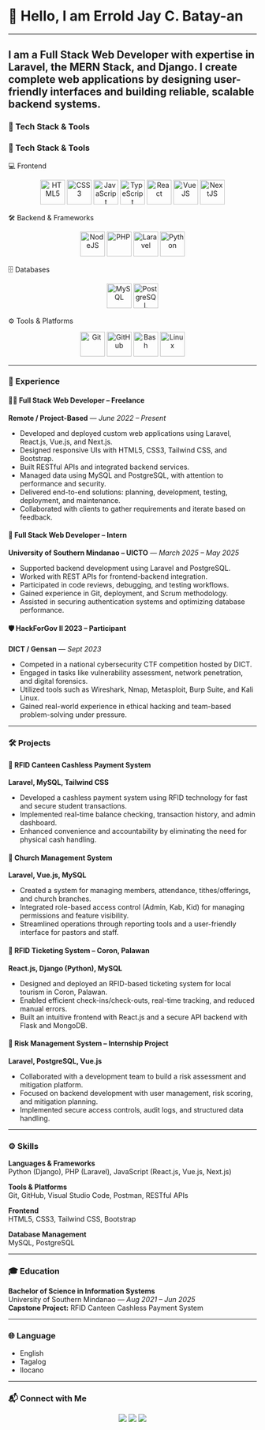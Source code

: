 <h1>👋 Hello, I am Errold Jay C. Batay-an</h1>

---
I am a Full Stack Web Developer with expertise in Laravel, the MERN Stack, and Django. I create complete web applications by designing user-friendly interfaces and building reliable, scalable backend systems.
---

### 🧰 Tech Stack & Tools
### 🧰 Tech Stack & Tools
💻 Frontend
<p align="center"> 
        <img src="https://cdn.jsdelivr.net/gh/devicons/devicon/icons/html5/html5-original.svg" alt="HTML5" width="50" height="50"/>
        <img src="https://cdn.jsdelivr.net/gh/devicons/devicon/icons/css3/css3-original.svg" alt="CSS3" width="50" height="50"/>
        <img src="https://cdn.jsdelivr.net/gh/devicons/devicon/icons/javascript/javascript-original.svg" alt="JavaScript" width="50" height="50"/>
        <img src="https://cdn.jsdelivr.net/gh/devicons/devicon/icons/typescript/typescript-original.svg" alt="TypeScript" width="50" height="50"/>
        <img src="https://cdn.jsdelivr.net/gh/devicons/devicon/icons/react/react-original.svg" alt="React" width="50" height="50"/>
        <img src="https://cdn.jsdelivr.net/gh/devicons/devicon/icons/vuejs/vuejs-original.svg" alt="VueJS" width="50" height="50"/>
        <img src="https://cdn.jsdelivr.net/gh/devicons/devicon/icons/nextjs/nextjs-original.svg" alt="NextJS" width="50" height="50"/> </p>

🛠️ Backend & Frameworks
<p align="center">
        <img src="https://cdn.jsdelivr.net/gh/devicons/devicon/icons/nodejs/nodejs-original.svg" alt="NodeJS" width="50" height="50"/>
        <img src="https://cdn.jsdelivr.net/gh/devicons/devicon/icons/php/php-original.svg" alt="PHP" width="50" height="50"/>
        <img src="https://www.vectorlogo.zone/logos/laravel/laravel-icon.svg" alt="Laravel" width="50" height="50"/>
        <img src="https://cdn.jsdelivr.net/gh/devicons/devicon/icons/python/python-original.svg" alt="Python" width="50" height="50"/> </p>

🗄️ Databases
<p align="center">
        <img src="https://cdn.jsdelivr.net/gh/devicons/devicon/icons/mysql/mysql-original.svg" alt="MySQL" width="50" height="50"/>
        <img src="https://cdn.jsdelivr.net/gh/devicons/devicon/icons/postgresql/postgresql-original.svg" alt="PostgreSQL" width="50" height="50"/> </p>

⚙️ Tools & Platforms
<p align="center">
        <img src="https://cdn.jsdelivr.net/gh/devicons/devicon/icons/git/git-original.svg" alt="Git" width="50" height="50"/>
        <img src="https://cdn.jsdelivr.net/gh/devicons/devicon/icons/github/github-original.svg" alt="GitHub" width="50" height="50"/>
        <img src="https://cdn.jsdelivr.net/gh/devicons/devicon/icons/bash/bash-original.svg" alt="Bash" width="50" height="50"/>
        <img src="https://cdn.jsdelivr.net/gh/devicons/devicon/icons/linux/linux-original.svg" alt="Linux" width="50" height="50"/> </p>

---

### 💼 Experience

#### 🧑‍💻 Full Stack Web Developer – Freelance  
**Remote / Project-Based** — *June 2022 – Present*
- Developed and deployed custom web applications using Laravel, React.js, Vue.js, and Next.js.
- Designed responsive UIs with HTML5, CSS3, Tailwind CSS, and Bootstrap.
- Built RESTful APIs and integrated backend services.
- Managed data using MySQL and PostgreSQL, with attention to performance and security.
- Delivered end-to-end solutions: planning, development, testing, deployment, and maintenance.
- Collaborated with clients to gather requirements and iterate based on feedback.

#### 🏢 Full Stack Web Developer – Intern  
**University of Southern Mindanao – UICTO** — *March 2025 – May 2025*
- Supported backend development using Laravel and PostgreSQL.
- Worked with REST APIs for frontend-backend integration.
- Participated in code reviews, debugging, and testing workflows.
- Gained experience in Git, deployment, and Scrum methodology.
- Assisted in securing authentication systems and optimizing database performance.

#### 🛡️ HackForGov II 2023 – Participant  
**DICT / Gensan** — *Sept 2023*
- Competed in a national cybersecurity CTF competition hosted by DICT.
- Engaged in tasks like vulnerability assessment, network penetration, and digital forensics.
- Utilized tools such as Wireshark, Nmap, Metasploit, Burp Suite, and Kali Linux.
- Gained real-world experience in ethical hacking and team-based problem-solving under pressure.

---

### 🛠️ Projects

#### 📌 RFID Canteen Cashless Payment System  
**Laravel, MySQL, Tailwind CSS**  
- Developed a cashless payment system using RFID technology for fast and secure student transactions.
- Implemented real-time balance checking, transaction history, and admin dashboard.
- Enhanced convenience and accountability by eliminating the need for physical cash handling.

#### 📌 Church Management System  
**Laravel, Vue.js, MySQL**  
- Created a system for managing members, attendance, tithes/offerings, and church branches.
- Integrated role-based access control (Admin, Kab, Kid) for managing permissions and feature visibility.
- Streamlined operations through reporting tools and a user-friendly interface for pastors and staff.

#### 📌 RFID Ticketing System – Coron, Palawan  
**React.js, Django (Python), MySQL**  
- Designed and deployed an RFID-based ticketing system for local tourism in Coron, Palawan.
- Enabled efficient check-ins/check-outs, real-time tracking, and reduced manual errors.
- Built an intuitive frontend with React.js and a secure API backend with Flask and MongoDB.

#### 📌 Risk Management System – Internship Project  
**Laravel, PostgreSQL, Vue.js**  
- Collaborated with a development team to build a risk assessment and mitigation platform.
- Focused on backend development with user management, risk scoring, and mitigation planning.
- Implemented secure access controls, audit logs, and structured data handling.

---

### ⚙️ Skills

**Languages & Frameworks**  
Python (Django), PHP (Laravel), JavaScript (React.js, Vue.js, Next.js)

**Tools & Platforms**  
Git, GitHub, Visual Studio Code, Postman, RESTful APIs

**Frontend**  
HTML5, CSS3, Tailwind CSS, Bootstrap

**Database Management**  
MySQL, PostgreSQL

---

### 🎓 Education

**Bachelor of Science in Information Systems**  
University of Southern Mindanao — *Aug 2021 – Jun 2025*  
**Capstone Project:** RFID Canteen Cashless Payment System

---

### 🌐 Language

- English  
- Tagalog  
- Ilocano

---

### 📬 Connect with Me

<p align="center">
  <a href="mailto:erroldjayb@gmail.com"><img src="https://img.shields.io/badge/Email-D14836?style=for-the-badge&logo=gmail&logoColor=white"/></a>
  <a href="https://www.linkedin.com/in/erroldjayb/"><img src="https://img.shields.io/badge/LinkedIn-0077B5?style=for-the-badge&logo=linkedin&logoColor=white"/></a>
  <a href="https://www.facebook.com/erroldjay.carinobatayan.35"><img src="https://img.shields.io/badge/Facebook-1877F2?style=for-the-badge&logo=facebook&logoColor=white"/></a>
</p>
